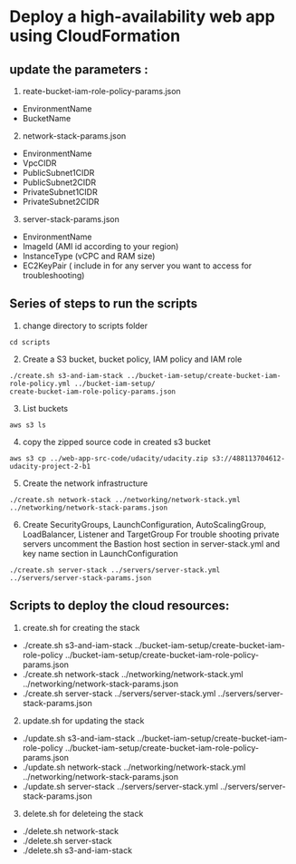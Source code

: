# Deploy a high-availability web app using CloudFormation

## update the parameters : 
 1. reate-bucket-iam-role-policy-params.json
   - EnvironmentName
   - BucketName
 2. network-stack-params.json
   - EnvironmentName
   - VpcCIDR
   - PublicSubnet1CIDR
   - PublicSubnet2CIDR
   - PrivateSubnet1CIDR
   - PrivateSubnet2CIDR
 3. server-stack-params.json
   - EnvironmentName
   - ImageId (AMI id according to your region)
   - InstanceType (vCPC and RAM size)
   - EC2KeyPair ( include in for any server you want to access for troubleshooting)

## Series of steps to run the scripts
   1. change directory to scripts folder
   ```
   cd scripts
   ```
   2. Create a S3 bucket, bucket policy, IAM policy and IAM role
   ```
   ./create.sh s3-and-iam-stack ../bucket-iam-setup/create-bucket-iam-role-policy.yml ../bucket-iam-setup/
   create-bucket-iam-role-policy-params.json
   ```
   3. List buckets
   ```
   aws s3 ls  
   ```
   4. copy the zipped source code in created s3 bucket
   ```
   aws s3 cp ../web-app-src-code/udacity/udacity.zip s3://488113704612-udacity-project-2-b1
   ```
   5. Create the network infrastructure
   ```
   ./create.sh network-stack ../networking/network-stack.yml ../networking/network-stack-params.json
   ```
   6. Create SecurityGroups, LaunchConfiguration, AutoScalingGroup, LoadBalancer, Listener and TargetGroup
   For trouble shooting private servers uncomment the Bastion host section in server-stack.yml and key name section in LaunchConfiguration
   ```
   ./create.sh server-stack ../servers/server-stack.yml ../servers/server-stack-params.json
   ```

## Scripts to deploy the cloud resources: 
  1. create.sh for creating the stack
   - ./create.sh s3-and-iam-stack ../bucket-iam-setup/create-bucket-iam-role-policy ../bucket-iam-setup/create-bucket-iam-role-policy-params.json
   - ./create.sh network-stack ../networking/network-stack.yml ../networking/network-stack-params.json
   - ./create.sh server-stack ../servers/server-stack.yml ../servers/server-stack-params.json

  2. update.sh  for updating the stack
   - ./update.sh s3-and-iam-stack ../bucket-iam-setup/create-bucket-iam-role-policy ../bucket-iam-setup/create-bucket-iam-role-policy-params.json
   - ./update.sh network-stack ../networking/network-stack.yml ../networking/network-stack-params.json
   - ./update.sh server-stack ../servers/server-stack.yml ../servers/server-stack-params.json

  3. delete.sh  for deleteing the stack
   - ./delete.sh network-stack
   - ./delete.sh server-stack
   - ./delete.sh s3-and-iam-stack

